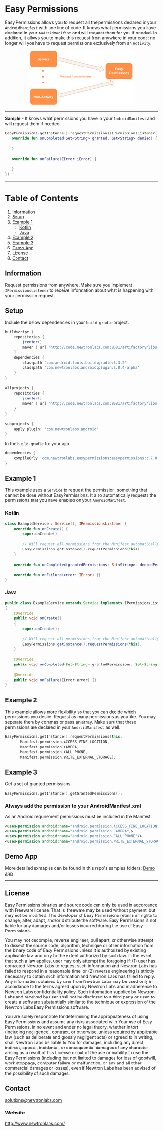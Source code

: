 # Easy Permissions

Easy Permissions allows you to request all the permissions declared in your `AndroidManifest` with one line of code. It knows what permissions you have declared in your `AndroidManifest` and will request them for you if needed. In addition, it allows you to make this request from anywhere in your code; no longer will you have to request permissions exclusively from an `Activity`.

<p align="center">
  <img src="Sample-Diagram.png" width="350" title="Sample use case" alt="Easy Permissions">
</p>

---

**Sample** - It knows what permissions you have in your `AndroidManifest` and will request them if needed.
```kotlin
EasyPermissions.getInstance().requestPermissions(IPermissionsListener() {
   override fun onCompleted(Set<String> granted, Set<String> denied) {

   }

   override fun onFailure(IError iError) {

   }
})
```

---

# Table of Contents
1. [Information](#information)
2. [Setup](#setup)
3. [Example 1](#example-1)
   * [Kotlin](#kotlin)
   * [Java](#java)
4. [Example 2](#example-2)
5. [Example 3](#example-3)
6. [Demo App](#demo-app)
7. [License](#license)
8. [Contact](#contact)


## Information
Request permissions from anywhere. Make sure you implement `IPermissionsListener` to receive information about what is happening with your permission request.

## Setup
Include the below dependencies in your `build.gradle` project.

```gradle
buildscript {
    repositories {
        jcenter()
        maven { url "http://code.newtronlabs.com:8081/artifactory/libs-release-local" }
    }
    dependencies {
        classpath 'com.android.tools.build:gradle:3.3.2'
        classpath 'com.newtronlabs.android:plugin:2.0.4-alpha'
    }
}

allprojects {
    repositories {
        jcenter()
        maven { url "http://code.newtronlabs.com:8081/artifactory/libs-release-local" }
    }
}

subprojects {
    apply plugin: 'com.newtronlabs.android'
}
```

In the `build.gradle` for your app.

```gradle
dependencies {
    compileOnly 'com.newtronlabs.easypermissions:easypermissions:2.7.0'
}
```

## Example 1 
This example uses a `Service` to request the permission, something that cannot be done without EasyPermissions. It also automatically requests the permissions that you have enabled on your `AndroidManifest`.


### Kotlin
```kotlin
class ExampleService : Service(), IPermissionsListener {
    override fun onCreate() {
        super.onCreate()

        // Will request all permissions from the Manifest automatically.
        EasyPermissions.getInstance().requestPermissions(this)
    }

    override fun onCompleted(grantedPermissions: Set<String>, deniedPermissions: Set<String>) {}

    override fun onFailure(error: IError) {}
}
```

### Java
```java
public class ExampleService extends Service implements IPermissionsListener
{
    @Override
    public void onCreate()
    {
        super.onCreate();
        
        // Will request all permissions from the Manifest automatically.
        EasyPermissions.getInstance().requestPermissions(this);
    }

    @Override
    public void onCompleted(Set<String> grantedPermissions, Set<String> deniedPermissions) {}

    @Override
    public void onFailure(IError error) {}
}
```

## Example 2
This example allows more flexibility so that you can decide which permissions you desire. Request as many permissions as you like. You may seperate them by commas or pass an array. Make sure that these permissions are declared in your `AndroidManifest` as well.

```kotlin
EasyPermissions.getInstance().requestPermissions(this,
       Manifest.permission.ACCESS_FINE_LOCATION,
       Manifest.permission.CAMERA,
       Manifest.permission.CALL_PHONE,
       Manifest.permission.WRITE_EXTERNAL_STORAGE);
```

## Example 3
Get a set of granted permissions.

```kotlin
EasyPermissions.getInstance().getGrantedPermissions();
```

### Always add the permission to your AndroidManifest.xml

As an Android requirement permissions must be included in the Manifest.

```xml
<uses-permission android:name="android.permission.ACCESS_FINE_LOCATION"/>
<uses-permission android:name="android.permission.CAMERA"/>
<uses-permission android:name="android.permission.CALL_PHONE"/>
<uses-permission android:name="android.permission.WRITE_EXTERNAL_STORAGE"/>
 ```

## Demo App
More detailed exmaples can be found in this repo's samples folders: [Demo app](/Sample)

---

## License
Easy Permissions binaries and source code can only be used in accordance with Freeware license. That is, freeware may be used without payment, but may not be modified. The developer of Easy Permissions retains all rights to change, alter, adapt, and/or distribute the software. Easy Permissions is not liable for any damages and/or losses incurred during the use of Easy Permissions.

You may not decompile, reverse engineer, pull apart, or otherwise attempt to dissect the source code, algorithm, technique or other information from the binary code of Easy Permissions unless it is authorized by existing applicable law and only to the extent authorized by such law. In the event that such a law applies, user may only attempt the foregoing if: (1) user has contacted Newtron Labs to request such information and Newtron Labs has failed to respond in a reasonable time, or (2) reverse engineering is strictly necessary to obtain such information and Newtron Labs has failed to reply. Any information obtained by user from Newtron Labs may be used only in accordance to the terms agreed upon by Newtron Labs and in adherence to Newtron Labs confidentiality policy. Such information supplied by Newtron Labs and received by user shall not be disclosed to a third party or used to create a software substantially similar to the technique or expression of the Newtron Labs Easy Permissions software.

You are solely responsible for determining the appropriateness of using Easy Permissions and assume any risks associated with Your use of Easy Permissions. In no event and under no legal theory, whether in tort (including negligence), contract, or otherwise, unless required by applicable law (such as deliberate and grossly negligent acts) or agreed to in writing, shall Newtron Labs be liable to You for damages, including any direct, indirect, special, incidental, or consequential damages of any character arising as a result of this License or out of the use or inability to use the Easy Permissions (including but not limited to damages for loss of goodwill, work stoppage, computer failure or malfunction, or any and all other commercial damages or losses), even if Newtron Labs has been advised of the possibility of such damages. 

## Contact
solutions@newtronlabs.com

### Website
http://www.newtronlabs.com/
